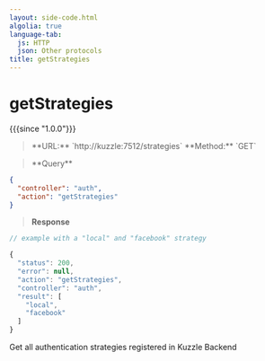 ```yaml
---
layout: side-code.html
algolia: true
language-tab:
  js: HTTP
  json: Other protocols
title: getStrategies
---
```


# getStrategies

{{{since "1.0.0"}}}

<blockquote class="js">
<p>
**URL:** `http://kuzzle:7512/strategies`  
**Method:** `GET`
</p>
</blockquote>

<blockquote class="json">
<p>
**Query**
</p>
</blockquote>

```json
{
  "controller": "auth",
  "action": "getStrategies"
}
```

>**Response**

```javascript
// example with a "local" and "facebook" strategy

{
  "status": 200,
  "error": null,
  "action": "getStrategies",
  "controller": "auth",
  "result": [
    "local",
    "facebook"
  ]
}
```

Get all authentication strategies registered in Kuzzle Backend
